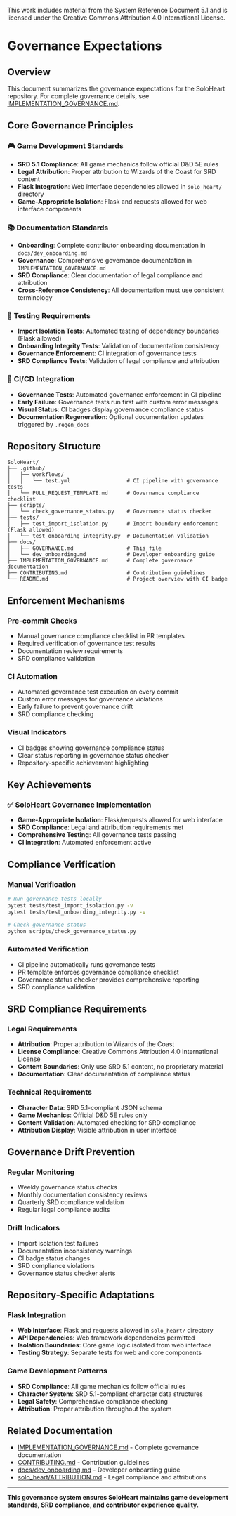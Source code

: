 This work includes material from the System Reference Document 5.1 and is licensed under the Creative Commons Attribution 4.0 International License.

# Governance Expectations

## Overview

This document summarizes the governance expectations for the SoloHeart repository. For complete governance details, see [IMPLEMENTATION_GOVERNANCE.md](../IMPLEMENTATION_GOVERNANCE.md).

## Core Governance Principles

### 🎮 **Game Development Standards**
- **SRD 5.1 Compliance**: All game mechanics follow official D&D 5E rules
- **Legal Attribution**: Proper attribution to Wizards of the Coast for SRD content
- **Flask Integration**: Web interface dependencies allowed in `solo_heart/` directory
- **Game-Appropriate Isolation**: Flask and requests allowed for web interface components

### 📚 **Documentation Standards**
- **Onboarding**: Complete contributor onboarding documentation in `docs/dev_onboarding.md`
- **Governance**: Comprehensive governance documentation in `IMPLEMENTATION_GOVERNANCE.md`
- **SRD Compliance**: Clear documentation of legal compliance and attribution
- **Cross-Reference Consistency**: All documentation must use consistent terminology

### 🧪 **Testing Requirements**
- **Import Isolation Tests**: Automated testing of dependency boundaries (Flask allowed)
- **Onboarding Integrity Tests**: Validation of documentation consistency
- **Governance Enforcement**: CI integration of governance tests
- **SRD Compliance Tests**: Validation of legal compliance and attribution

### 🔄 **CI/CD Integration**
- **Governance Tests**: Automated governance enforcement in CI pipeline
- **Early Failure**: Governance tests run first with custom error messages
- **Visual Status**: CI badges display governance compliance status
- **Documentation Regeneration**: Optional documentation updates triggered by `.regen_docs`

## Repository Structure

```
SoloHeart/
├── .github/
│   ├── workflows/
│   │   └── test.yml                  # CI pipeline with governance tests
│   └── PULL_REQUEST_TEMPLATE.md      # Governance compliance checklist
├── scripts/
│   └── check_governance_status.py    # Governance status checker
├── tests/
│   ├── test_import_isolation.py      # Import boundary enforcement (Flask allowed)
│   └── test_onboarding_integrity.py  # Documentation validation
├── docs/
│   ├── GOVERNANCE.md                 # This file
│   └── dev_onboarding.md             # Developer onboarding guide
├── IMPLEMENTATION_GOVERNANCE.md      # Complete governance documentation
├── CONTRIBUTING.md                   # Contribution guidelines
└── README.md                         # Project overview with CI badge
```

## Enforcement Mechanisms

### **Pre-commit Checks**
- Manual governance compliance checklist in PR templates
- Required verification of governance test results
- Documentation review requirements
- SRD compliance validation

### **CI Automation**
- Automated governance test execution on every commit
- Custom error messages for governance violations
- Early failure to prevent governance drift
- SRD compliance checking

### **Visual Indicators**
- CI badges showing governance compliance status
- Clear status reporting in governance status checker
- Repository-specific achievement highlighting

## Key Achievements

### **✅ SoloHeart Governance Implementation**
- **Game-Appropriate Isolation**: Flask/requests allowed for web interface
- **SRD Compliance**: Legal and attribution requirements met
- **Comprehensive Testing**: All governance tests passing
- **CI Integration**: Automated enforcement active

## Compliance Verification

### **Manual Verification**
```bash
# Run governance tests locally
pytest tests/test_import_isolation.py -v
pytest tests/test_onboarding_integrity.py -v

# Check governance status
python scripts/check_governance_status.py
```

### **Automated Verification**
- CI pipeline automatically runs governance tests
- PR template enforces governance compliance checklist
- Governance status checker provides comprehensive reporting
- SRD compliance validation

## SRD Compliance Requirements

### **Legal Requirements**
- **Attribution**: Proper attribution to Wizards of the Coast
- **License Compliance**: Creative Commons Attribution 4.0 International License
- **Content Boundaries**: Only use SRD 5.1 content, no proprietary material
- **Documentation**: Clear documentation of compliance status

### **Technical Requirements**
- **Character Data**: SRD 5.1-compliant JSON schema
- **Game Mechanics**: Official D&D 5E rules only
- **Content Validation**: Automated checking for SRD compliance
- **Attribution Display**: Visible attribution in user interface

## Governance Drift Prevention

### **Regular Monitoring**
- Weekly governance status checks
- Monthly documentation consistency reviews
- Quarterly SRD compliance validation
- Regular legal compliance audits

### **Drift Indicators**
- Import isolation test failures
- Documentation inconsistency warnings
- CI badge status changes
- SRD compliance violations
- Governance status checker alerts

## Repository-Specific Adaptations

### **Flask Integration**
- **Web Interface**: Flask and requests allowed in `solo_heart/` directory
- **API Dependencies**: Web framework dependencies permitted
- **Isolation Boundaries**: Core game logic isolated from web interface
- **Testing Strategy**: Separate tests for web and core components

### **Game Development Patterns**
- **SRD Compliance**: All game mechanics follow official rules
- **Character System**: SRD 5.1-compliant character data structures
- **Legal Safety**: Comprehensive compliance checking
- **Attribution**: Proper attribution throughout the system

## Related Documentation

- [IMPLEMENTATION_GOVERNANCE.md](../IMPLEMENTATION_GOVERNANCE.md) - Complete governance documentation
- [CONTRIBUTING.md](../CONTRIBUTING.md) - Contribution guidelines
- [docs/dev_onboarding.md](dev_onboarding.md) - Developer onboarding guide
- [solo_heart/ATTRIBUTION.md](../solo_heart/ATTRIBUTION.md) - Legal compliance and attributions

---

**This governance system ensures SoloHeart maintains game development standards, SRD compliance, and contributor experience quality.** 